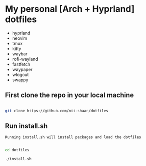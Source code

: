 # My personal [Arch + Hyprland] dotfiles

- hyprland
- neovim
- tmux
- kitty
- waybar
- rofi-wayland
- fastfetch
- waypaper
- wlogout
- swappy





## First clone the repo in your local machine
```bash

git clone https://github.com/nii-shaan/dotfiles  

```



## Run install.sh 
`Running install.sh will install packages and load the dotfiles`

```bash

cd dotfiles

./install.sh

```
